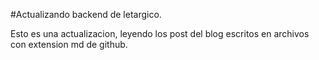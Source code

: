 #Actualizando backend de letargico.

Esto es una actualizacion, leyendo los post del blog escritos en archivos con extension md de github. 